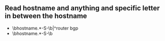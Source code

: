 Read hostname and anything and specific letter in between the hostname
---
- \bhostname.*-S-\b|^router bgp
- \bhostname.*-S-\b
